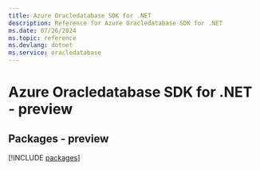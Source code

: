 ```yaml
---
title: Azure Oracledatabase SDK for .NET
description: Reference for Azure Oracledatabase SDK for .NET
ms.date: 07/26/2024
ms.topic: reference
ms.devlang: dotnet
ms.service: oracledatabase
---
```

# Azure Oracledatabase SDK for .NET - preview
## Packages - preview
[!INCLUDE [packages](oracledatabase-index.md)]